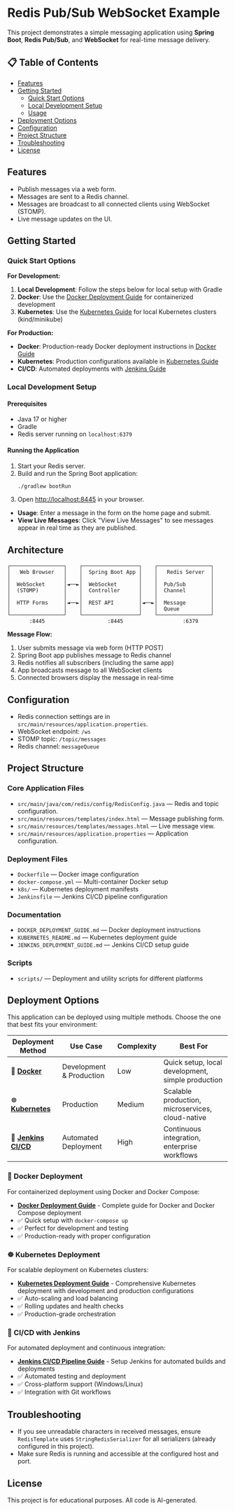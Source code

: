 # Redis Pub/Sub WebSocket Example

This project demonstrates a simple messaging application using **Spring Boot**, **Redis Pub/Sub**, and **WebSocket** for real-time message delivery.

## 📋 Table of Contents

- [Features](#features)
- [Getting Started](#getting-started)
  - [Quick Start Options](#quick-start-options)
  - [Local Development Setup](#local-development-setup)
  - [Usage](#usage)
- [Deployment Options](#deployment-options)
- [Configuration](#configuration)
- [Project Structure](#project-structure)
- [Troubleshooting](#troubleshooting)
- [License](#license)

## Features

- Publish messages via a web form.
- Messages are sent to a Redis channel.
- Messages are broadcast to all connected clients using WebSocket (STOMP).
- Live message updates on the UI.

## Getting Started

### Quick Start Options

**For Development:**
1. **Local Development**: Follow the steps below for local setup with Gradle
2. **Docker**: Use the [Docker Deployment Guide](DOCKER_DEPLOYMENT_GUIDE.md) for containerized development
3. **Kubernetes**: Use the [Kubernetes Guide](KUBERNETES_README.md) for local Kubernetes clusters (kind/minikube)

**For Production:**
- **Docker**: Production-ready Docker deployment instructions in [Docker Guide](DOCKER_DEPLOYMENT_GUIDE.md)
- **Kubernetes**: Production configurations available in [Kubernetes Guide](KUBERNETES_README.md)
- **CI/CD**: Automated deployments with [Jenkins Guide](JENKINS_DEPLOYMENT_GUIDE.md)

### Local Development Setup

#### Prerequisites

- Java 17 or higher
- Gradle
- Redis server running on `localhost:6379`

#### Running the Application

1. Start your Redis server.
2. Build and run the Spring Boot application:
   ```bash
   ./gradlew bootRun
   ```
3. Open [http://localhost:8445](http://localhost:8445) in your browser.

- **Usage**: Enter a message in the form on the home page and submit.
- **View Live Messages**: Click "View Live Messages" to see messages appear in real time as they are published.

## Architecture

```
┌─────────────────┐    ┌──────────────────┐    ┌─────────────────┐
│   Web Browser   │    │  Spring Boot App │    │   Redis Server  │
│                 │    │                  │    │                 │
│  WebSocket      │◄──►│  WebSocket       │    │  Pub/Sub        │
│  (STOMP)        │    │  Controller      │    │  Channel        │
│                 │    │                  │    │                 │
│  HTTP Forms     │◄──►│  REST API        │◄──►│  Message        │
│                 │    │                  │    │  Queue          │
└─────────────────┘    └──────────────────┘    └─────────────────┘
       :8445                    :8445                   :6379
```

**Message Flow:**
1. User submits message via web form (HTTP POST)
2. Spring Boot app publishes message to Redis channel
3. Redis notifies all subscribers (including the same app)
4. App broadcasts message to all WebSocket clients
5. Connected browsers display the message in real-time

## Configuration

- Redis connection settings are in `src/main/resources/application.properties`.
- WebSocket endpoint: `/ws`
- STOMP topic: `/topic/messages`
- Redis channel: `messageQueue`

## Project Structure

### Core Application Files
- `src/main/java/com/redis/config/RedisConfig.java` — Redis and topic configuration.
- `src/main/resources/templates/index.html` — Message publishing form.
- `src/main/resources/templates/messages.html` — Live message view.
- `src/main/resources/application.properties` — Application configuration.

### Deployment Files
- `Dockerfile` — Docker image configuration
- `docker-compose.yml` — Multi-container Docker setup
- `k8s/` — Kubernetes deployment manifests
- `Jenkinsfile` — Jenkins CI/CD pipeline configuration

### Documentation
- `DOCKER_DEPLOYMENT_GUIDE.md` — Docker deployment instructions
- `KUBERNETES_README.md` — Kubernetes deployment guide  
- `JENKINS_DEPLOYMENT_GUIDE.md` — Jenkins CI/CD setup guide

### Scripts
- `scripts/` — Deployment and utility scripts for different platforms

## Deployment Options

This application can be deployed using multiple methods. Choose the one that best fits your environment:

| Deployment Method | Use Case | Complexity | Best For |
|-------------------|----------|------------|----------|
| 🐳 **[Docker](DOCKER_DEPLOYMENT_GUIDE.md)** | Development & Production | Low | Quick setup, local development, simple production |
| ☸️ **[Kubernetes](KUBERNETES_README.md)** | Production | Medium | Scalable production, microservices, cloud-native |
| 🚀 **[Jenkins CI/CD](JENKINS_DEPLOYMENT_GUIDE.md)** | Automated Deployment | High | Continuous integration, enterprise workflows |

### 🐳 Docker Deployment
For containerized deployment using Docker and Docker Compose:
- **[Docker Deployment Guide](DOCKER_DEPLOYMENT_GUIDE.md)** - Complete guide for Docker and Docker Compose deployment
- ✅ Quick setup with `docker-compose up`
- ✅ Perfect for development and testing
- ✅ Production-ready with proper configuration

### ☸️ Kubernetes Deployment
For scalable deployment on Kubernetes clusters:
- **[Kubernetes Deployment Guide](KUBERNETES_README.md)** - Comprehensive Kubernetes deployment with development and production configurations
- ✅ Auto-scaling and load balancing
- ✅ Rolling updates and health checks
- ✅ Production-grade orchestration

### 🚀 CI/CD with Jenkins
For automated deployment and continuous integration:
- **[Jenkins CI/CD Pipeline Guide](JENKINS_DEPLOYMENT_GUIDE.md)** - Setup Jenkins for automated builds and deployments
- ✅ Automated testing and deployment
- ✅ Cross-platform support (Windows/Linux)
- ✅ Integration with Git workflows

## Troubleshooting

- If you see unreadable characters in received messages, ensure `RedisTemplate` uses `StringRedisSerializer` for all serializers (already configured in this project).
- Make sure Redis is running and accessible at the configured host and port.

## License

This project is for educational purposes. All code is AI-generated.
